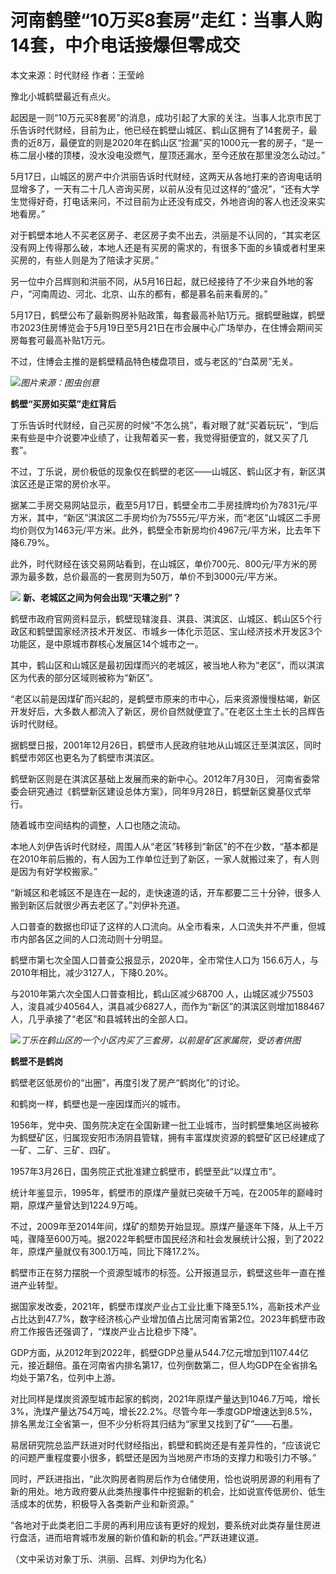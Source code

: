 # 河南鹤壁“10万买8套房”走红：当事人购14套，中介电话接爆但零成交

本文来源：时代财经 作者：王莹岭

豫北小城鹤壁最近有点火。

起因是一则“10万元买8套房”的消息，成功引起了大家的关注。当事人北京市民丁乐告诉时代财经，目前为止，他已经在鹤壁山城区、鹤山区拥有了14套房子，最贵的近8万，最便宜的则是2020年在鹤山区“捡漏”买的1000元一套的房子，“是一栋二层小楼的顶楼，没水没电没燃气，屋顶还漏水，至今还放在那里没怎么动过。”

5月17日，山城区的房产中介洪丽告诉时代财经，这两天从各地打来的咨询电话明显增多了，一天有二十几人咨询买房，以前从没有见过这样的“盛况”，“还有大学生觉得好奇，打电话来问，不过目前为止还没有成交，外地咨询的客人也还没来实地看房。”

对于鹤壁本地人不买老区房子、老区房子卖不出去，洪丽是不认同的，“其实老区没有网上传得那么破，本地人还是有买房的需求的，有很多下面的乡镇或者村里来买房的，有些人则是为了陪读才买房。”

另一位中介吕辉则和洪丽不同，从5月16日起，就已经接待了不少来自外地的客户，“河南周边、河北、北京、山东的都有，都是慕名前来看房的。”

5月17日，鹤壁公布了最新购房补贴政策，每套最高补贴1万元。据鹤壁融媒，鹤壁市2023住房博览会于5月19日至5月21日在市会展中心广场举办，在住博会期间买房每套可最高补贴1万元。

不过，住博会主推的是鹤壁精品特色楼盘项目，或与老区的“白菜房”无关。

![](https://inews.gtimg.com/om_bt/Omh3EdYZ599S3V_R8qE65Z5MqIhk9_pFxOyP2Kvsa6YxMAA/1000)_图片来源：图虫创意_

**鹤壁“买房如买菜”走红背后**

丁乐告诉时代财经，自己买房的时候“不怎么挑”，看对眼了就“买着玩玩”，“到后来有些是中介说要冲业绩了，让我帮着买一套，我觉得挺便宜的，就又买了几套”。

不过，丁乐说，房价极低的现象仅在鹤壁的老区——山城区、鹤山区才有，新区淇滨区还是正常的房价水平。

据某二手房交易网站显示，截至5月17日，鹤壁全市二手房挂牌均价为7831元/平方米，其中，“新区”淇滨区二手房均价为7555元/平方米，而“老区”山城区二手房均价则仅为1463元/平方米。此外，鹤壁全市新房均价4967元/平方米，比去年下降6.79%。

此外，时代财经在该交易网站看到，在山城区，单价700元、800元/平方米的房源为最多数，总价最高的一套房则为50万，单价不到3000元/平方米。

![](https://inews.gtimg.com/om_bt/On00_hKlT0Gq0hqQehLsYFGmxhgQBpCm9QMzhhLKZplYYAA/1000)
**新、老城区之间为何会出现“天壤之别”？**

鹤壁市政府官网资料显示，鹤壁现辖浚县、淇县、淇滨区、山城区、鹤山区5个行政区和鹤壁国家经济技术开发区、市城乡一体化示范区、宝山经济技术开发区3个功能区，是中原城市群核心发展区14个城市之一。

其中，鹤山区和山城区是最初因煤而兴的老城区，被当地人称为“老区”，而以淇滨区为代表的部分区域则被称为“新区”。

“老区以前是因煤矿而兴起的，是鹤壁市原来的市中心，后来资源慢慢枯竭，新区开发好后，大多数人都流入了新区，房价自然就便宜了。”在老区土生土长的吕辉告诉时代财经。

据鹤壁日报，2001年12月26日，鹤壁市人民政府驻地从山城区迁至淇滨区，同时鹤壁市郊区也更名为了鹤壁市淇滨区。

鹤壁新区则是在淇滨区基础上发展而来的新中心。2012年7月30日， 河南省委常委会研究通过《鹤壁新区建设总体方案》，同年9月28日，鹤壁新区奠基仪式举行。

随着城市空间结构的调整，人口也随之流动。

本地人刘伊告诉时代财经，周围人从“老区”转移到“新区”的不在少数，“基本都是在2010年前后搬的，有人因为工作单位迁到了新区，一家人就搬过来了，有人则是因为有好学校搬家。”

“新城区和老城区不是连在一起的，走快速道的话，开车都要二三十分钟，很多人搬到新区后就很少再去老区了。”刘伊补充道。

人口普查的数据也印证了这样的人口流向。从全市看来，人口流失并不严重，但城市内部各区之间的人口流动则十分明显。

鹤壁市第七次全国人口普查公报显示，2020年，全市常住人口为 156.6万人，与2010年相比，减少3127人，下降0.20%。

与2010年第六次全国人口普查相比，鹤山区减少68700
人，山城区减少75503人，浚县减少40564人，淇县减少6827人，而作为“新区”的淇滨区则增加188467人，几乎承接了“老区”和县城转出的全部人口。

![](https://inews.gtimg.com/om_bt/OV7XWnu6NiMrz1_oL_KM2GfqQ8B71IeolfZh5sYQLctzIAA/1000)_丁乐在鹤山区的一个小区内买了三套房，以前是矿区家属院，受访者供图_

**鹤壁不是鹤岗**

鹤壁老区低房价的“出圈”，再度引发了房产“鹤岗化”的讨论。

和鹤岗一样，鹤壁也是一座因煤而兴的城市。

1956年，党中央、国务院决定在全国新建一批工业城市，当时鹤壁集地区尚被称为鹤壁矿区，归属现安阳市汤阴县管辖，拥有丰富煤炭资源的鹤壁矿区已经建成了一矿、二矿、三矿、四矿。

1957年3月26日，国务院正式批准建立鹤壁市，鹤壁至此“以煤立市”。

统计年鉴显示，1995年，鹤壁市的原煤产量就已突破千万吨，在2005年的巅峰时期，原煤产量曾达到1224.9万吨。

不过，2009年至2014年间，煤矿的颓势开始显现。原煤产量逐年下降，从上千万吨，骤降至600万吨。据2022年鹤壁市国民经济和社会发展统计公报，到了2022年，原煤产量就仅有300.1万吨，同比下降17.2%。

鹤壁市正在努力摆脱一个资源型城市的标签。公开报道显示，鹤壁这些年一直在推进产业转型。

据国家发改委，2021年，鹤壁市煤炭产业占工业比重下降至5.1%，高新技术产业占比达到47.7%，数字经济核心产业增加值占比居河南省第2位。2023年鹤壁市政府工作报告还强调了，“煤炭产业占比稳步下降”。

GDP方面，从2012年到2022年，鹤壁GDP总量从544.7亿元增加到1107.44亿元，接近翻倍。虽在河南省内排名第17，位列倒数第二，但人均GDP在全省排名均处于第7名，位列中上游。

对比同样是煤炭资源型城市起家的鹤岗，2021年原煤产量达到1046.7万吨，增长3%，洗煤产量达754万吨，增长22.2%。尽管今年一季度GDP增速达到8.5%，排名黑龙江全省第一，但不少分析将其归结为“家里又找到了矿”——石墨。

易居研究院总监严跃进对时代财经指出，鹤壁和鹤岗还是有差异性的，“应该说它的问题严重程度要小很多，鹤壁还是因为当地房产市场的支撑力和吸引力不够。”

同时，严跃进指出，“此次购房者购房后作为仓储使用，恰也说明房源的利用有了新的用处。地方政府要从此类热搜事件中挖掘新的机会，比如说宣传低房价、低生活成本的优势，积极导入各类新产业和新资源。”

“各地对于此类老旧二手房的再利用应该有更好的规划，要系统对此类存量住房进行盘活，进而培育城市发展的新价值和新的机会。”严跃进建议道。

（文中采访对象丁乐、洪丽、吕辉、刘伊均为化名）

